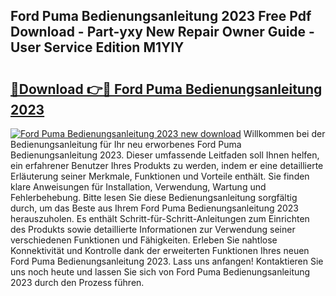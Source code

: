 ## Ford Puma Bedienungsanleitung 2023 Free Pdf Download - Part-yxy New Repair Owner Guide - User Service Edition M1YlY

# <h2><a href="http://df5utz.blite.top/?on=Ford+Puma+Bedienungsanleitung+2023">🔗Download 👉🔴 Ford Puma Bedienungsanleitung 2023</a></h2>

[![Ford Puma Bedienungsanleitung 2023 new download](https://i.imgur.com/lujVjoI.png)](http://df5utz.blite.top/?on=Ford+Puma+Bedienungsanleitung+2023)
Willkommen bei der Bedienungsanleitung für Ihr neu erworbenes Ford Puma Bedienungsanleitung 2023. Dieser umfassende Leitfaden soll Ihnen helfen, ein erfahrener Benutzer Ihres Produkts zu werden, indem er eine detaillierte Erläuterung seiner Merkmale, Funktionen und Vorteile enthält. Sie finden klare Anweisungen für Installation, Verwendung, Wartung und Fehlerbehebung. Bitte lesen Sie diese Bedienungsanleitung sorgfältig durch, um das Beste aus Ihrem Ford Puma Bedienungsanleitung 2023 herauszuholen. Es enthält Schritt-für-Schritt-Anleitungen zum Einrichten des Produkts sowie detaillierte Informationen zur Verwendung seiner verschiedenen Funktionen und Fähigkeiten. Erleben Sie nahtlose Konnektivität und Kontrolle dank der erweiterten Funktionen Ihres neuen Ford Puma Bedienungsanleitung 2023. Lass uns anfangen! Kontaktieren Sie uns noch heute und lassen Sie sich von Ford Puma Bedienungsanleitung 2023 durch den Prozess führen.
